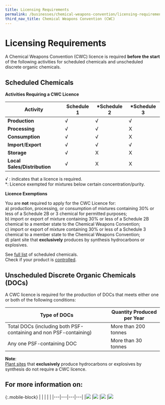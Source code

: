 ```yaml
---
title: Licensing Requirements
permalink: /businesses/chemical-weapons-convention/licensing-requirements
third_nav_title: Chemical Weapons Convention (CWC)
---
```


# Licensing Requirements

A Chemical Weapons Convention (CWC) licence is required  **before the start** of the following activities for scheduled chemicals and unscheduled discrete organic chemicals.

## Scheduled Chemicals

**Activities Requiring a CWC Licence**

| Activity | Schedule 1 | *Schedule 2 | *Schedule 3 |
|--|--|--|--|
| **Production** | √ | √ | √ |
| **Processing** | √ | √ | X |
| **Consumption** | √ | √ | X |
| **Import**/**Export** | √ | √ | √ |
| **Storage** | √ | X | X |
| **Local Sales/Distribution** | √ | X | X |

√ : indicates that a licence is required.  
*: Licence exempted for mixtures below certain concentration/purity.

**Licence Exemptions**

You are  **not**  required to apply for the CWC Licence for:  
a) production, processing, or consumption of mixtures containing 30% or less of a Schedule 2B or 3 chemical for permitted purposes;  
b) import or export of mixture containing 30% or less of a Schedule 2B chemical to a member state to the Chemical Weapons Convention;  
c) import or export of mixture containing 30% or less of a Schedule 3 chemical to a member state to the Chemical Weapons Convention;  
d) plant site that  **exclusively**  produces by synthesis hydrocarbons or explosives.

See  [full list](/documents/businesses/Guide_to_NACWC_Lic_-_with_Sch_Chem_List-(2020).pdf)  of scheduled chemicals.  
Check if your product is  [controlled](/businesses/chemical-weapons-convention/controlled-chemicals).


## Unscheduled Discrete Organic Chemicals (DOCs)

A CWC licence is required for the production of DOCs that meets either one or both of the following conditions:

| Type of DOCs | Quantity Produced per Year |
|--|--|
| Total DOCs (including both PSF-containing and non PSF-containing) | More than 200 tonnes |
| Any one PSF-containing DOC |  More than 30 tonnes|

**Note**:  
[Plant sites](/businesses/chemical-weapons-convention/glossary) that **exclusively** produce hydrocarbons or explosives by synthesis do not require a CWC licence.

## For more information on:

{:.mobile-block}
|   |   |   |   |
|---|---|---|---|
|[![](/images/CWC/LR1.jpg)](/businesses/chemical-weapons-convention/licensing-requirements/definition-of-activity)  |[![](/images/CWC/LR2.jpg)](/businesses/chemical-weapons-convention/licensing-requirements/licence-tc) |[![](/images/CWC/LR3.jpg)](/businesses/chemical-weapons-convention/licensing-requirements/application-for-a-licence)  |[![](/images/CWC/LR4.jpg)](/businesses/chemical-weapons-convention/licensing-requirements/amendment-to-existing-licence)  
